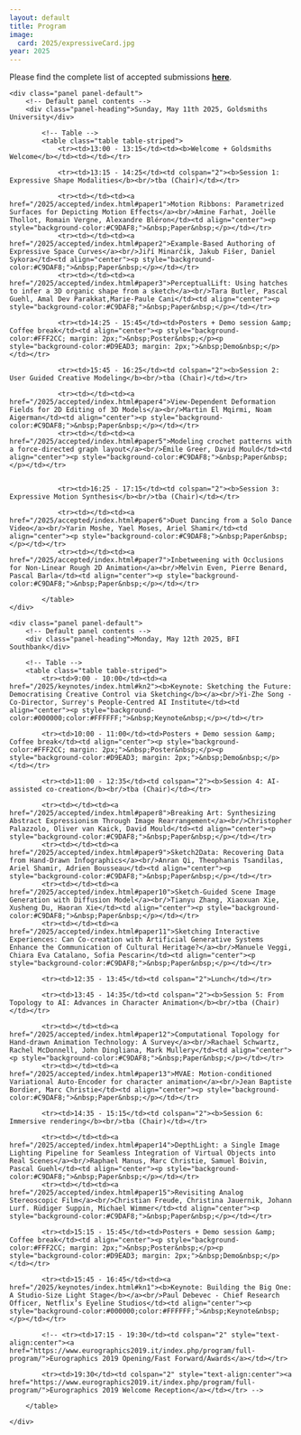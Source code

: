 ```yaml
---
layout: default
title: Program
image:
  card: 2025/expressiveCard.jpg
year: 2025
---
```


<!-- *The proceedings of the Symposium can now be acquired [from here](https://diglib.eg.org/handle/10.2312/2632756)**. -->

Please find the complete list of accepted submissions **[here](/2025/accepted/index.html)**.

<div class="col-12 col-sm-12 col-lg-12">

	<div class="panel panel-default">
		<!-- Default panel contents -->
		<div class="panel-heading">Sunday, May 11th 2025, Goldsmiths University</div>

			<!-- Table -->
			<table class="table table-striped">
				<tr><td>13:00 - 13:15</td><td><b>Welcome + Goldsmiths Welcome</b></td><td></td></tr>

				<tr><td>13:15 - 14:25</td><td colspan="2"><b>Session 1: Expressive Shape Modalities</b><br/>tba (Chair)</td></tr>

				<tr><td></td><td><a href="/2025/accepted/index.html#paper1">Motion Ribbons: Parametrized Surfaces for Depicting Motion Effects</a><br/>Amine Farhat, Joëlle Thollot, Romain Vergne, Alexandre Bléron</td><td align="center"><p style="background-color:#C9DAF8;">&nbsp;Paper&nbsp;</p></td></tr>
				<tr><td></td><td><a href="/2025/accepted/index.html#paper2">Example-Based Authoring of Expressive Space Curves</a><br/>Jiří Minarčík, Jakub Fišer, Daniel Sykora</td><td align="center"><p style="background-color:#C9DAF8;">&nbsp;Paper&nbsp;</p></td></tr>
				<tr><td></td><td><a href="/2025/accepted/index.html#paper3">PerceptualLift: Using hatches to infer a 3D organic shape from a sketch</a><br/>Tara Butler, Pascal Guehl, Amal Dev Parakkat,Marie-Paule Cani</td><td align="center"><p style="background-color:#C9DAF8;">&nbsp;Paper&nbsp;</p></td></tr>

				<tr><td>14:25 - 15:45</td><td>Posters + Demo session &amp; Coffee break</td><td align="center"><p style="background-color:#FFF2CC; margin: 2px;">&nbsp;Poster&nbsp;</p><p style="background-color:#D9EAD3; margin: 2px;">&nbsp;Demo&nbsp;</p></td></tr>

				<tr><td>15:45 - 16:25</td><td colspan="2"><b>Session 2: User Guided Creative Modeling</b><br/>tba (Chair)</td></tr>

				<tr><td></td><td><a href="/2025/accepted/index.html#paper4">View-Dependent Deformation Fields for 2D Editing of 3D Models</a><br/>Martin El Mqirmi, Noam Aigerman</td><td align="center"><p style="background-color:#C9DAF8;">&nbsp;Paper&nbsp;</p></td></tr>
				<tr><td></td><td><a href="/2025/accepted/index.html#paper5">Modeling crochet patterns with a force-directed graph layout</a><br/>Émile Greer, David Mould</td><td align="center"><p style="background-color:#C9DAF8;">&nbsp;Paper&nbsp;</p></td></tr>
				
				
				<tr><td>16:25 - 17:15</td><td colspan="2"><b>Session 3: Expressive Motion Synthesis</b><br/>tba (Chair)</td></tr>

				<tr><td></td><td><a href="/2025/accepted/index.html#paper6">Duet Dancing from a Solo Dance Video</a><br/>Yarin Moshe, Yael Moses, Ariel Shamir</td><td align="center"><p style="background-color:#C9DAF8;">&nbsp;Paper&nbsp;</p></td></tr>
				<tr><td></td><td><a href="/2025/accepted/index.html#paper7">Inbetweening with Occlusions for Non-Linear Rough 2D Animation</a><br/>Melvin Even, Pierre Benard, Pascal Barla</td><td align="center"><p style="background-color:#C9DAF8;">&nbsp;Paper&nbsp;</p></td></tr>

			</table>
	</div>

	<div class="panel panel-default">
		<!-- Default panel contents -->
		<div class="panel-heading">Monday, May 12th 2025, BFI Southbank</div>

		<!-- Table -->
		<table class="table table-striped">
			<tr><td>9:00 - 10:00</td><td><a href="/2025/keynotes/index.html#kn2"><b>Keynote: Sketching the Future: Democratising Creative Control via Sketching</b></a><br/>Yi-Zhe Song - Co-Director, Surrey's People-Centred AI Institute</td><td align="center"><p style="background-color:#000000;color:#FFFFFF;">&nbsp;Keynote&nbsp;</p></td></tr>
			
			<tr><td>10:00 - 11:00</td><td>Posters + Demo session &amp; Coffee break</td><td align="center"><p style="background-color:#FFF2CC; margin: 2px;">&nbsp;Poster&nbsp;</p><p style="background-color:#D9EAD3; margin: 2px;">&nbsp;Demo&nbsp;</p></td></tr>

			<tr><td>11:00 - 12:35</td><td colspan="2"><b>Session 4: AI-assisted co-creation</b><br/>tba (Chair)</td></tr>

			<tr><td></td><td><a href="/2025/accepted/index.html#paper8">Breaking Art: Synthesizing Abstract Expressionism Through Image Rearrangement</a><br/>Christopher Palazzolo, Oliver van Kaick, David Mould</td><td align="center"><p style="background-color:#C9DAF8;">&nbsp;Paper&nbsp;</p></td></tr>
			<tr><td></td><td><a href="/2025/accepted/index.html#paper9">Sketch2Data: Recovering Data from Hand-Drawn Infographics</a><br/>Anran Qi, Theophanis Tsandilas, Ariel Shamir, Adrien Bousseau</td><td align="center"><p style="background-color:#C9DAF8;">&nbsp;Paper&nbsp;</p></td></tr>
			<tr><td></td><td><a href="/2025/accepted/index.html#paper10">Sketch-Guided Scene Image Generation with Diffusion Model</a><br/>Tianyu Zhang, Xiaoxuan Xie, Xusheng Du, Haoran Xie</td><td align="center"><p style="background-color:#C9DAF8;">&nbsp;Paper&nbsp;</p></td></tr>
			<tr><td></td><td><a href="/2025/accepted/index.html#paper11">Sketching Interactive Experiences: Can Co-creation with Artificial Generative Systems Enhance the Communication of Cultural Heritage?</a><br/>Manuele Veggi, Chiara Eva Catalano, Sofia Pescarin</td><td align="center"><p style="background-color:#C9DAF8;">&nbsp;Paper&nbsp;</p></td></tr>
			
			<tr><td>12:35 - 13:45</td><td colspan="2">Lunch</td></tr>
			
			<tr><td>13:45 - 14:35</td><td colspan="2"><b>Session 5: From Topology to AI: Advances in Character Animation</b><br/>tba (Chair)</td></tr>

			<tr><td></td><td><a href="/2025/accepted/index.html#paper12">Computational Topology for Hand-drawn Animation Technology: A Survey</a><br/>Rachael Schwartz, Rachel McDonnell, John Dingliana, Mark Mullery</td><td align="center"><p style="background-color:#C9DAF8;">&nbsp;Paper&nbsp;</p></td></tr>
			<tr><td></td><td><a href="/2025/accepted/index.html#paper13">MVAE: Motion-conditioned Variational Auto-Encoder for character animation</a><br/>Jean Baptiste Bordier, Marc Christie</td><td align="center"><p style="background-color:#C9DAF8;">&nbsp;Paper&nbsp;</p></td></tr>
			
			<tr><td>14:35 - 15:15</td><td colspan="2"><b>Session 6: Immersive rendering</b><br/>tba (Chair)</td></tr>
			
			<tr><td></td><td><a href="/2025/accepted/index.html#paper14">DepthLight: a Single Image Lighting Pipeline for Seamless Integration of Virtual Objects into Real Scenes</a><br/>Raphael Manus, Marc Christie, Samuel Boivin, Pascal Guehl</td><td align="center"><p style="background-color:#C9DAF8;">&nbsp;Paper&nbsp;</p></td></tr>
			<tr><td></td><td><a href="/2025/accepted/index.html#paper15">Revisiting Analog Stereoscopic Film</a><br/>Christian Freude, Christina Jauernik, Johann Lurf. Rüdiger Suppin, Michael Wimmer</td><td align="center"><p style="background-color:#C9DAF8;">&nbsp;Paper&nbsp;</p></td></tr>
			
			<tr><td>15:15 - 15:45</td><td>Posters + Demo session &amp; Coffee break</td><td align="center"><p style="background-color:#FFF2CC; margin: 2px;">&nbsp;Poster&nbsp;</p><p style="background-color:#D9EAD3; margin: 2px;">&nbsp;Demo&nbsp;</p></td></tr>

			<tr><td>15:45 - 16:45</td><td><a href="/2025/keynotes/index.html#kn1"><b>Keynote: Building the Big One: A Studio-Size Light Stage</b></a><br/>Paul Debevec - Chief Research Officer, Netflix’s Eyeline Studios</td><td align="center"><p style="background-color:#000000;color:#FFFFFF;">&nbsp;Keynote&nbsp;</p></td></tr>

			<!-- <tr><td>17:15 - 19:30</td><td colspan="2" style="text-align:center"><a href="https://www.eurographics2019.it/index.php/program/full-program/">Eurographics 2019 Opening/Fast Forward/Awards</a></td></tr>
			
			<tr><td>19:30</td><td colspan="2" style="text-align:center"><a href="https://www.eurographics2019.it/index.php/program/full-program/">Eurographics 2019 Welcome Reception</a></td></tr> -->

		</table>

	</div>

</div><!--/span-->